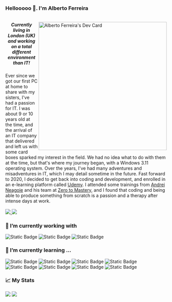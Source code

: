### Hellooooo 👋. I'm Alberto Ferreira

<!--- Description --->
<div>
  <a href="https://app.daily.dev/albertoferreira"><img src="https://api.daily.dev/devcards/951c1146b7e4439cb2736e02e0683866.png?r=jyp" align="right" width="400" alt="Alberto Ferreira's Dev Card"/></a>
  <h6 align="justify">
    <h5 align="center" >Currently living in London (UK) and working on a total different environment than IT!</h5>
    Ever since we got our first PC at home to share with my sisters, I've had a passion for IT. I was about 9 or 10 years old at the time, and the arrival of an IT company that delivered and left us with some card boxes sparked my interest in the field. We had no idea
    what to do with them at the time, but that's where my journey began, with a Windows 3.11 operating system. Over the years, I've had many adventures and misadventures in IT, which I may detail sometime in the future. Fast forward to 2020, I decided to get back into
    coding and development, and enrolled in an e-learning platform called <a href="https://www.udemy.com/">Udemy</a>. I attended some trainings from <a href="https://github.com/aneagoie">Andrei Neagoie</a> and his team at 
    <a href="https://github.com/zero-to-mastery">Zero to Mastery</a>, and I found that coding and being able to produce something from scratch is a passion and a therapy after intense days at work.
  </h6>
  
</div>
</br>
<div>
<!--- Social Media Profiles and email --->
<a href="https://www.linkedin.com/in/alberto-ferreira-34771a168/">
  <img src="https://github.com/albertomtferreira/albertomtferreira/assets/60177437/bfb4811a-b09a-4c4a-b116-690790330d2c"/>
</a>
<a href="mailto:albertomtferreira@gmail.com">
  <img src="https://github.com/albertomtferreira/albertomtferreira/assets/60177437/ee28e8f9-3492-4c10-8a71-fbc8b280658f"/>
</a>
</div>

<div align="left">
  <h3> 🔭 I’m currently working with</h3>
    <p>
      <img alt="Static Badge" src="https://img.shields.io/badge/OS-Windows-blue?style=plastic&logo=Windows&logoColor=white"/>
      <img alt="Static Badge" src="https://img.shields.io/badge/Tools-Git-blue?style=plastic&logo=Github&logoColor=white">
      <img alt="Static Badge" src="https://img.shields.io/badge/Editor-Visual%20Studio-blue?style=plastic&logo=visual%20studio&logoColor=white">
    </p>
  <h3>🌱 I’m currently learning ...</h3>  
    <p>
      <img alt="Static Badge" src="https://img.shields.io/badge/Code-Java-blue?style=plastic&logo=Javascript&logoColor=white">
      <img alt="Static Badge" src="https://img.shields.io/badge/Code-NodeJS-blue?style=plastic&logo=NodeJS&logoColor=white">
      <img alt="Static Badge" src="https://img.shields.io/badge/Code-HTML-blue?style=plastic&logo=HTML&logoColor=white">
      <img alt="Static Badge" src="https://img.shields.io/badge/Code-React-blue?style=plastic&logo=React&logoColor=white">
      <img alt="Static Badge" src="https://img.shields.io/badge/Code-Firebase-blue?style=plastic&logo=Firebase&logoColor=white">
      <img alt="Static Badge" src="https://img.shields.io/badge/Code-Stripe-blue?style=plastic&logo=Stripe&logoColor=white">
      <img alt="Static Badge" src="https://img.shields.io/badge/Code-Typescript-blue?style=plastic&logo=Typescript&logoColor=white">
      <img alt="Static Badge" src="https://img.shields.io/badge/Code-GraphQL-blue?style=plastic&logo=GraphQL&logoColor=white">
    </p>
  
</div>

### 📈 My Stats

<div>
<img align="center" src="https://my-stats-nu-blond.vercel.app/api?username=albertomtferreira&count_private=true&theme=dark&show_icons=true&hide_border=true" />
  <img align="center" src="https://my-stats-nu-blond.vercel.app/api/top-langs/?username=albertomtferreira&theme=dark&show_icons=true&layout=compact&hide_border=true&exclude_repo=github-readme-stats,anuraghazra.github.io,feup-csr&hide=html,tex" />
</div>




<!---
**albertomtferreira/albertomtferreira** is a ✨ _special_ ✨ repository because its `README.md` (this file) appears on your GitHub profile.

Here are some ideas to get you started:

- 🔭 I’m currently working on ...
- 🌱 I’m currently learning ...
- 👯 I’m looking to collaborate on ...
- 🤔 I’m looking for help with ...
- 💬 Ask me about ...
- 📫 How to reach me: ...
- 😄 Pronouns: ...
- ⚡ Fun fact: ...

Stats- https://github.com/anuraghazra/github-readme-stats
https://github.com/anuraghazra/github-readme-stats/blob/master/themes/README.md
Make your badges here- https://shields.io/badges

<img align="center" src="https://github-readme-stats.vercel.app/api?username=albertomtferreira&show=reviews,discussions_started,discussions_answered,prs_merged,prs_merged_percentage" />
<img align="center" src="https://github-readme-stats.vercel.app/api?username=albertomtferreira" />
<img align="center" src="https://github-readme-stats.vercel.app/api?username=albertomtferreira&hide=contribs,prs" />
<div>
  <img align="center" src="https://github-readme-stats.vercel.app/api/wakatime?username=albertomtferreira" />
</div>
--->
